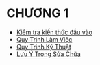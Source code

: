 # CHƯƠNG 1

- [Kiểm tra kiến thức đầu vào](01-01-kiem-tra-kien-thuc-dau-vao.md)
- [Quy Trình Làm Việc](01-02-quy-trinh-lam-viec.md)
- [Quy Trình Kỹ Thuật](01-03-quy-trinh-ky-thuat.md)
- [Lưu Ý Trong Sửa Chữa](01-04-luu-y-trong-sua-chua.md)